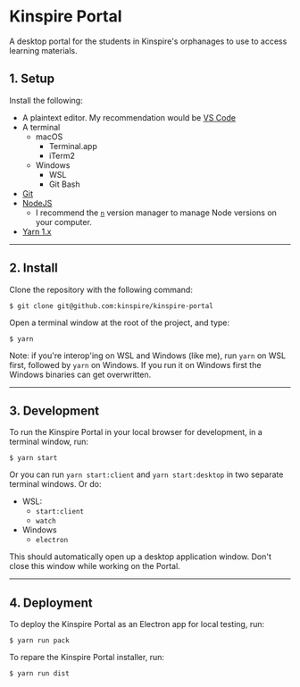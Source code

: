 # Kinspire Portal

A desktop portal for the students in Kinspire's orphanages to use to access learning materials.

## 1. Setup

Install the following:

- A plaintext editor. My recommendation would be [VS Code](https://code.visualstudio.com/)
- A terminal
  - macOS
    - Terminal.app
    - iTerm2
  - Windows
    - WSL
    - Git Bash
- [Git](https://git-scm.com/)
- [NodeJS](https://nodejs.org)
  - I recommend the [`n`](https://github.com/tj/n) version manager to manage Node versions on your computer.
- [Yarn 1.x](https://classic.yarnpkg.com/lang/en/)

---

## 2. Install

Clone the repository with the following command:

```
$ git clone git@github.com:kinspire/kinspire-portal
```

Open a terminal window at the root of the project, and type:

```
$ yarn
```

Note: if you're interop'ing on WSL and Windows (like me), run `yarn` on WSL first, followed by `yarn` on Windows. If you run it on Windows first the Windows binaries can get overwritten.

---

## 3. Development

To run the Kinspire Portal in your local browser for development, in a terminal window, run:

```
$ yarn start
```

Or you can run `yarn start:client` and `yarn start:desktop` in two separate terminal windows. Or do:

- WSL:
  - `start:client`
  - `watch`
- Windows
  - `electron`

This should automatically open up a desktop application window. Don't close this window while working on the Portal.

---

## 4. Deployment

To deploy the Kinspire Portal as an Electron app for local testing, run:

```
$ yarn run pack
```

To repare the Kinspire Portal installer, run:

```
$ yarn run dist
```
